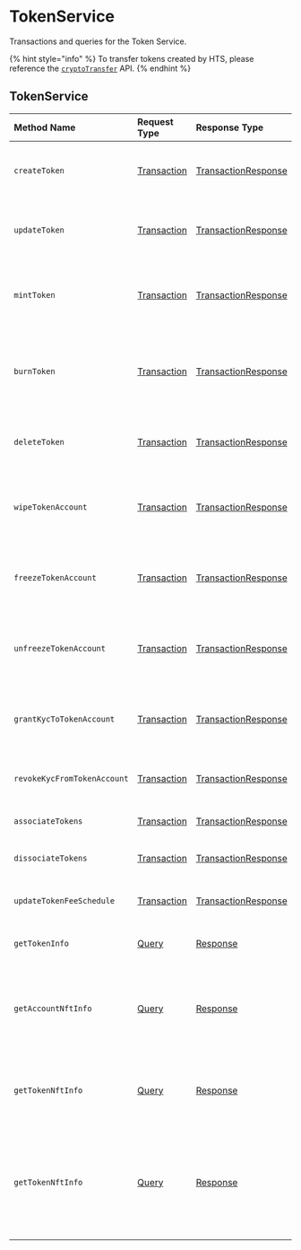 # TokenService

Transactions and queries for the Token Service.

{% hint style="info" %}
To transfer tokens created by HTS, please reference the [`cryptoTransfer`](../cryptocurrency-accounts/cryptotransfer.md) API.
{% endhint %}

## TokenService

| Method Name | Request Type | Response Type | Description |
| :--- | :--- | :--- | :--- |
| `createToken` | [Transaction](../miscellaneous/transaction.md) | [TransactionResponse](../miscellaneous/transactionresponse.md) | Creates a new Token by submitting the transaction |
| `updateToken` | [Transaction](../miscellaneous/transaction.md) | [TransactionResponse](../miscellaneous/transactionresponse.md) | Updates the account by submitting the transaction |
| `mintToken` | [Transaction](../miscellaneous/transaction.md) | [TransactionResponse](../miscellaneous/transactionresponse.md) | Mints an amount of the token to the defined treasury account |
| `burnToken` | [Transaction](../miscellaneous/transaction.md) | [TransactionResponse](../miscellaneous/transactionresponse.md) | Burns an amount of the token from the defined treasury account |
| `deleteToken` | [Transaction](../miscellaneous/transaction.md) | [TransactionResponse](../miscellaneous/transactionresponse.md) | \(NOT CURRENTLY SUPPORTED\) Deletes a Token |
| `wipeTokenAccount` | [Transaction](../miscellaneous/transaction.md) | [TransactionResponse](../miscellaneous/transactionresponse.md) | Wipes the provided amount of tokens from the specified Account ID |
| `freezeTokenAccount` | [Transaction](../miscellaneous/transaction.md) | [TransactionResponse](../miscellaneous/transactionresponse.md) | Freezes the transfer of tokens to or from the specified Account ID |
| `unfreezeTokenAccount` | [Transaction](../miscellaneous/transaction.md) | [TransactionResponse](../miscellaneous/transactionresponse.md) | Unfreezes the transfer of tokens to or from the specified Account ID |
| `grantKycToTokenAccount` | [Transaction](../miscellaneous/transaction.md) | [TransactionResponse](../miscellaneous/transactionresponse.md) | Flags the provided Account ID as having gone through KYC |
| `revokeKycFromTokenAccount` | [Transaction](../miscellaneous/transaction.md) | [TransactionResponse](../miscellaneous/transactionresponse.md) | Removes the KYC flag of the provided Account ID |
| `associateTokens` | [Transaction](../miscellaneous/transaction.md) | [TransactionResponse](../miscellaneous/transactionresponse.md) | Associates tokens to an account |
| `dissociateTokens` | [Transaction](../miscellaneous/transaction.md) | [TransactionResponse](../miscellaneous/transactionresponse.md) | Dissociates tokens from an account |
| `updateTokenFeeSchedule` | [Transaction](../miscellaneous/transaction.md) | [TransactionResponse](../miscellaneous/transactionresponse.md) | Updates the custom fee schedule on a token |
| `getTokenInfo` | [Query](../miscellaneous/query.md) | [Response](../miscellaneous/response.md) | Retrieves the metadata of a token |
| `getAccountNftInfo` | [Query](../miscellaneous/query.md) | [Response](../miscellaneous/response.md) | Gets info on NFTs N through M on the list of NFTs associated with a given account |
| `getTokenNftInfo` | [Query](../miscellaneous/query.md) | [Response](../miscellaneous/response.md) | Retrieves the metadata of an NFT by TokenID and serial number |
| `getTokenNftInfo` | [Query](../miscellaneous/query.md) | [Response](../miscellaneous/response.md) | Gets info on NFTs N through M on the list of NFTs associated with a given Token of type `NON_FUNGIBLE` |



